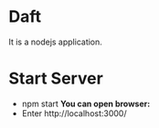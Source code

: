 # Daft
It is a nodejs application.
# Start Server
  - npm start
**You can open browser:**
  - Enter http://localhost:3000/
